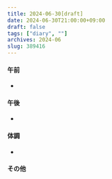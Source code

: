 ```yaml
---
title: 2024-06-30[draft]
date: 2024-06-30T21:00:00+09:00
draft: false
tags: ["diary", ""]
archives: 2024-06
slug: 389416
---
```

#### 午前
- 
#### 午後
- 
#### 体調
- 
#### その他